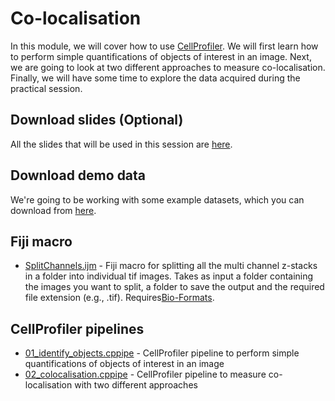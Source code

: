 # Co-localisation

In this module, we will cover how to use [CellProfiler](https://cellprofiler.org/). We will first learn how to perform simple quantifications of objects of interest in an image. Next, we are going to look at two different approaches to measure co-localisation. Finally, we will have some time to explore the data acquired during the practical session.

## Download slides (Optional)

All the slides that will be used in this session are [here](https://www.dropbox.com/scl/fi/ybdnchdhwis8mjvm3h4e7/20250908_CellProfiler.pptx?rlkey=hfjwk6g9keihoty8f1b4me6yv&st=pmndhzhr&dl=0).

## Download demo data

We're going to be working with some example datasets, which you can download from [here](https://www.dropbox.com/scl/fo/0vj6sbdxlxto4eqpz51ig/APm69Lc2tieTkY3gES9Pk1U?rlkey=b2189k2ohbi18wsvf908sgimk&st=olkuhtj0&dl=0).


## Fiji macro

* [SplitChannels.ijm](./SplitChannels.ijm) - Fiji macro for splitting all the multi channel z-stacks in a folder into individual tif images. Takes as input a folder containing the images you want to split, a folder to save the output and the required file extension (e.g., .tif). Requires[Bio-Formats](https://imagej.net/formats/bio-formats).

## CellProfiler pipelines

* [01_identify_objects.cppipe](./01_identify_objects.cppipe) - CellProfiler pipeline to perform simple quantifications of objects of interest in an image
* [02_colocalisation.cppipe](./02_colocalisation.cppipe) - CellProfiler pipeline to measure co-localisation with two different approaches

